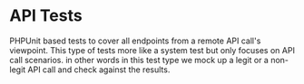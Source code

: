 # API Tests

PHPUnit based tests to cover all endpoints from a remote API call's viewpoint.
This type of tests more like a system test but only focuses on API call scenarios.
in other words in this test type we mock up a legit or a non-legit API call and check against the results.



